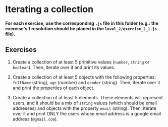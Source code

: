 # Iterating a collection

**For each exercise, use the corresponding `.js` file in this folder (e.g.: the exercise's 1 resolution should be placed in the `level_2/exercise_2_1.js` file).**

## Exercises

1. Create a collection of at least 5 primitive values (`number`, `string` or `boolean`). Then, iterate over it and print its values.

2. Create a collection of at least 5 objects with the following properties: `fullName` (string), `age` (number) and `gender` (string). Then, iterate over it and print the properties of each object.

3. Create a collection of at least 5 elements. These elements will represent users, and it should be a mix of `string` values (which should be email addresses) and objects with the property `email` (string). Then, iterate over it and print ONLY the users whose email address is a google email address (`@gmail.com`).
